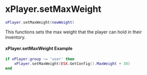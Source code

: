 # xPlayer.setMaxWeight

```lua
xPlayer.setMaxWeight(newWeight)
```

This functions sets the max weight that the player can hold in their inventory.

#### xPlayer.setMaxWeight Example

```lua
if xPlayer.group ~= 'user' then
	xPlayer.setMaxWeight(ESX.GetConfig().MaxWeight + 30)
end
```
